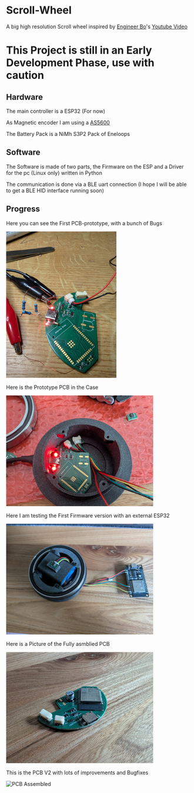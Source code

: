# Scroll-Wheel
A big high resolution Scroll wheel inspired by [Engineer Bo](https://www.patreon.com/c/engineerbo/posts)'s [Youtube Video](https://www.youtube.com/watch?v=FSy9G6bNuKA)

# This Project is still in an Early Development Phase, use with caution

## Hardware

The main controller is a ESP32 (For now)

As Magnetic encoder I am using a [AS5600](https://ams-osram.com/products/sensor-solutions/position-sensors/ams-as5600-position-sensor)

The Battery Pack is a NiMh S3P2 Pack of Eneloops

## Software

The Software is made of two parts, the Firmware on the ESP and a Driver for the pc (Linux only) written in Python

The communication is done via a BLE uart connection (I hope I will be able to get a BLE HID interface running soon)


## Progress

Here you can see the First PCB-prototype, with a bunch of Bugs

<img src="images/pcb-prototype.jpg" alt="First PCB prototype" width="300" />

Here is the Prototype PCB in the Case

<img src="images/PCB-in-case.jpg" alt="PCB Prototype in case" width="400" />

Here I am testing the First Firmware version with an external ESP32

<img src="images/first-firmware-test.jpg" alt="Firmware test" width="400" />

Here is a Picture of the Fully asmblied PCB

<img src="images/pcb-fully-asembled.jpg" alt="PCB Assembled" width="400" />

This is the PCB V2 with lots of improvements and Bugfixes

<img src="images/pcb-new.jpg" alt="PCB Assembled" width="400" />